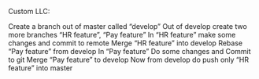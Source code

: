 Custom LLC:

Create a branch out of master called “develop”
                                Out of develop create two more branches  “HR feature”, “Pay feature”
                                                In “HR feature” make some changes and commit to remote
                                                Merge “HR feature” into develop
                                                Rebase “Pay feature” from develop
                                                In “Pay feature” Do some changes and Commit to git
                                                Merge “Pay feature” to develop
                                Now from develop do push only “HR feature” into master
